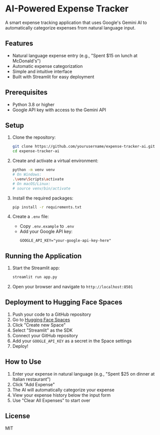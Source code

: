 # AI-Powered Expense Tracker

A smart expense tracking application that uses Google's Gemini AI to automatically categorize expenses from natural language input.

## Features

- Natural language expense entry (e.g., "Spent $15 on lunch at McDonald's")
- Automatic expense categorization
- Simple and intuitive interface
- Built with Streamlit for easy deployment

## Prerequisites

- Python 3.8 or higher
- Google API key with access to the Gemini API

## Setup

1. Clone the repository:
   ```bash
   git clone https://github.com/yourusername/expense-tracker-ai.git
   cd expense-tracker-ai
   ```

2. Create and activate a virtual environment:
   ```bash
   python -m venv venv
   # On Windows:
   .\venv\Scripts\activate
   # On macOS/Linux:
   # source venv/bin/activate
   ```

3. Install the required packages:
   ```bash
   pip install -r requirements.txt
   ```

4. Create a `.env` file:
   - Copy `.env.example` to `.env`
   - Add your Google API key:
     ```
     GOOGLE_API_KEY="your-google-api-key-here"
     ```

## Running the Application

1. Start the Streamlit app:
   ```bash
   streamlit run app.py
   ```

2. Open your browser and navigate to `http://localhost:8501`

## Deployment to Hugging Face Spaces

1. Push your code to a GitHub repository
2. Go to [Hugging Face Spaces](https://huggingface.co/spaces)
3. Click "Create new Space"
4. Select "Streamlit" as the SDK
5. Connect your GitHub repository
6. Add your `GOOGLE_API_KEY` as a secret in the Space settings
7. Deploy!

## How to Use

1. Enter your expense in natural language (e.g., "Spent $25 on dinner at Italian restaurant")
2. Click "Add Expense"
3. The AI will automatically categorize your expense
4. View your expense history below the input form
5. Use "Clear All Expenses" to start over

## License

MIT
